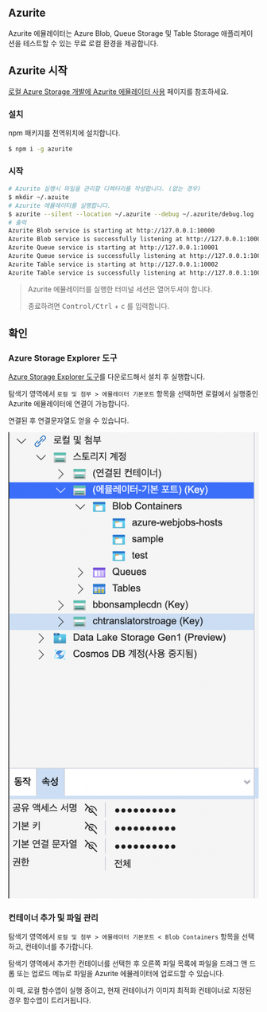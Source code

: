 ## Azurite

Azurite 에뮬레이터는 Azure Blob, Queue Storage 및 Table Storage 애플리케이션을 테스트할 수 있는 무료 로컬 환경을 제공합니다. 


## Azurite 시작

[로컬 Azure Storage 개발에 Azurite 에뮬레이터 사용](https://docs.microsoft.com/ko-kr/azure/storage/common/storage-use-azurite?tabs=npm) 페이지를 참조하세요.

### 설치

npm 패키지를 전역위치에 설치합니다.

```bash
$ npm i -g azurite
```
### 시작

```bash
# Azurite 실행시 파일을 관리할 디렉터리를 작성합니다. (없는 경우)
$ mkdir ~/.azuite 
# Azurite 에뮬레이터를 실행합니다.
$ azurite --silent --location ~/.azurite --debug ~/.azurite/debug.log
# 출력
Azurite Blob service is starting at http://127.0.0.1:10000
Azurite Blob service is successfully listening at http://127.0.0.1:10000
Azurite Queue service is starting at http://127.0.0.1:10001
Azurite Queue service is successfully listening at http://127.0.0.1:10001
Azurite Table service is starting at http://127.0.0.1:10002
Azurite Table service is successfully listening at http://127.0.0.1:10002
```

> Azurite 에뮬레이터를 실행한 터미널 세션은 열어두셔야 합니다.
> 
> 종료하려면 <kbd>Control/Ctrl</kbd> + <kbd>c</kbd> 를 입력합니다.

## 확인

### Azure Storage Explorer 도구

[Azure Storage Explorer 도구](https://azure.microsoft.com/en-us/features/storage-explorer/)를 다운로드해서 설치 후 실행합니다.

탐색기 영역에서 `로컬 및 첨부 > 에뮬레이터 기본포트` 항목을 선택하면 로컬에서 실행중인 Azurite 에뮬레이터에 연결이 가능합니다.

연결된 후 연결문자열도 얻을 수 있습니다.

![](./assets/azure-storage-explorer-01.png)


### 컨테이너 추가 및 파일 관리

탐색기 영역에서 `로컬 및 첨부 > 에뮬레이터 기본포트 < Blob Containers` 항목을 선택하고, 컨테이너를 추가합니다.

탐색기 영역에서 추가한 컨테이너를 선택한 후 오른쪽 파일 목록에 파일을 드래그 앤 드롭 또는 업로드 메뉴로 파일을 Azurite 에뮬레이터에 업로드할 수 있습니다.

이 때, 로컬 함수앱이 실행 중이고, 현재 컨테이너가 이미지 최적화 컨테이너로 지정된 경우 함수앱이 트리거됩니다.
